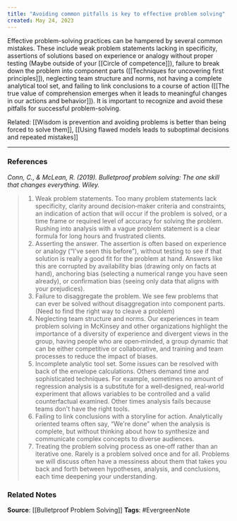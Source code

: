 ```yaml
---
title: "Avoiding common pitfalls is key to effective problem solving"
created: May 24, 2023
---
```


Effective problem-solving practices can be hampered by several common mistakes. These include weak problem statements lacking in specificity, assertions of solutions based on experience or analogy without proper testing (Maybe outside of your [[Circle of competence]]), failure to break down the problem into component parts ([[Techniques for uncovering first principles]]), neglecting team structure and norms, not having a complete analytical tool set, and failing to link conclusions to a course of action ([[The true value of comprehension emerges when it leads to meaningful changes in our actions and behavior]]). It is important to recognize and avoid these pitfalls for successful problem-solving.

Related: [[Wisdom is prevention and avoiding problems is better than being forced to solve them]], [[Using flawed models leads to suboptimal decisions and repeated mistakes]]

---
### References

*Conn, C., & McLean, R. (2019). Bulletproof problem solving: The one skill that changes everything. Wiley.*

> 1. Weak problem statements. Too many problem statements lack specificity, clarity around decision‐maker criteria and constraints, an indication of action that will occur if the problem is solved, or a time frame or required level of accuracy for solving the problem. Rushing into analysis with a vague problem statement is a clear formula for long hours and frustrated clients.
> 2. Asserting the answer. The assertion is often based on experience or analogy (“I've seen this before”), without testing to see if that solution is really a good fit for the problem at hand. Answers like this are corrupted by availability bias (drawing only on facts at hand), anchoring bias (selecting a numerical range you have seen already), or confirmation bias (seeing only data that aligns with your prejudices).
> 3. Failure to disaggregate the problem. We see few problems that can ever be solved without disaggregation into component parts. (Need to find the right way to cleave a problem)
> 4. Neglecting team structure and norms. Our experiences in team problem solving in McKinsey and other organizations highlight the importance of a diversity of experience and divergent views in the group, having people who are open‐minded, a group dynamic that can be either competitive or collaborative, and training and team processes to reduce the impact of biases.
> 5. Incomplete analytic tool set. Some issues can be resolved with back of the envelope calculations. Others demand time and sophisticated techniques. For example, sometimes no amount of regression analysis is a substitute for a well‐designed, real‐world experiment that allows variables to be controlled and a valid counterfactual examined. Other times analysis fails because teams don't have the right tools.
> 6. Failing to link conclusions with a storyline for action. Analytically oriented teams often say, “We're done” when the analysis is complete, but without thinking about how to synthesize and communicate complex concepts to diverse audiences.
> 7. Treating the problem solving process as one‐off rather than an iterative one. Rarely is a problem solved once and for all. Problems we will discuss often have a messiness about them that takes you back and forth between hypotheses, analysis, and conclusions, each time deepening your understanding.

### Related Notes
**Source**: [[Bulletproof Problem Solving]]
**Tags**: #EvergreenNote